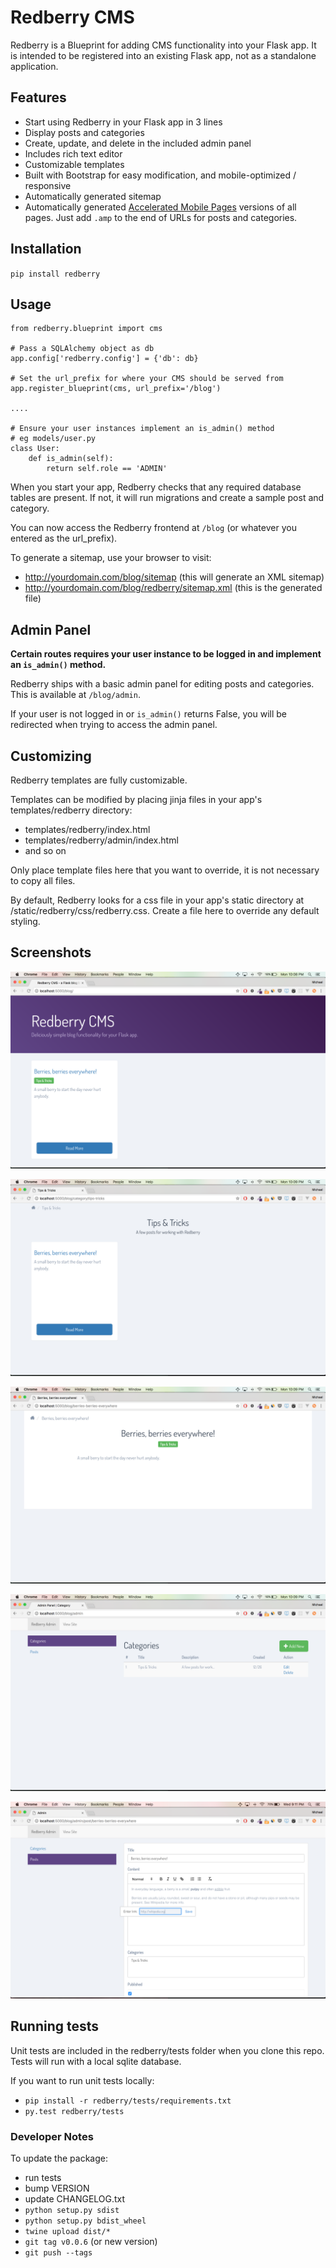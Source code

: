 # Redberry CMS

Redberry is a Blueprint for adding CMS functionality into your Flask app. 
It is intended to be registered into an existing Flask app, not as a standalone application.

## Features
- Start using Redberry in your Flask app in 3 lines
- Display posts and categories
- Create, update, and delete in the included admin panel
- Includes rich text editor
- Customizable templates
- Built with Bootstrap for easy modification, and mobile-optimized / responsive
- Automatically generated sitemap
- Automatically generated [Accelerated Mobile Pages](https://www.ampproject.org) versions of all pages. Just add `.amp` to the end of URLs for posts and categories.

## Installation
`pip install redberry`

## Usage
```
from redberry.blueprint import cms

# Pass a SQLAlchemy object as db
app.config['redberry.config'] = {'db': db}

# Set the url_prefix for where your CMS should be served from
app.register_blueprint(cms, url_prefix='/blog')

....

# Ensure your user instances implement an is_admin() method
# eg models/user.py
class User:
    def is_admin(self):
        return self.role == 'ADMIN'
```

When you start your app, Redberry checks that any required database tables are present. 
If not, it will run migrations and create a sample post and category.

You can now access the Redberry frontend at `/blog` (or whatever you entered as the url_prefix).

To generate a sitemap, use your browser to visit:
- http://yourdomain.com/blog/sitemap (this will generate an XML sitemap)
- http://yourdomain.com/blog/redberry/sitemap.xml (this is the generated file)

## Admin Panel
**Certain routes requires your user instance to be logged in and implement an `is_admin()` method.**

Redberry ships with a basic admin panel for editing posts and categories. This is available at `/blog/admin`. 

If your user is not logged in or `is_admin()` returns False, you will be redirected when trying 
to access the admin panel.


## Customizing
Redberry templates are fully customizable.

Templates can be modified by placing jinja files in your app's templates/redberry directory:
- templates/redberry/index.html
- templates/redberry/admin/index.html
- and so on

Only place template files here that you want to override, it is not necessary to copy all files.

By default, Redberry looks for a css file in your app's static directory at /static/redberry/css/redberry.css. 
Create a file here to override any default styling.

## Screenshots
![Index Page](/docs/assets/index.png "Index Page")

![Category Page](/docs/assets/category.png "Category Page")

![Post Page](/docs/assets/post.png "Post Page")

![Admin Page](/docs/assets/admin-index.png "Admin Page")

![Editing Page](/docs/assets/admin-form.png "Editing Page")

## Running tests
Unit tests are included in the redberry/tests folder when you clone this repo. 
Tests will run with a local sqlite database.

If you want to run unit tests locally:
- `pip install -r redberry/tests/requirements.txt`
- `py.test redberry/tests`

 
### Developer Notes
To update the package:
- run tests
- bump VERSION
- update CHANGELOG.txt
- `python setup.py sdist`
- `python setup.py bdist_wheel`
- `twine upload dist/*`
- `git tag v0.0.6` (or new version)
- `git push --tags`

